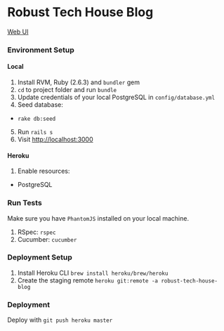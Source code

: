 # Robust Tech House Blog

[Web UI](https://robust-tech-house-blog.herokuapp.com)


### Environment Setup
#### Local
1. Install RVM, Ruby (2.6.3) and `bundler` gem
2. `cd` to project folder and run `bundle`
3. Update credentials of your local PostgreSQL in `config/database.yml`
4. Seed database:
  * `rake db:seed`
5. Run `rails s`
6. Visit [http://localhost:3000](http://localhost:3000)

#### Heroku
1. Enable resources:
  * PostgreSQL

### Run Tests
Make sure you have `PhantomJS` installed on your local machine.
1. RSpec: `rspec`
2. Cucumber: `cucumber`

### Deployment Setup

1. Install Heroku CLI `brew install heroku/brew/heroku`
2. Create the staging remote `heroku git:remote -a robust-tech-house-blog`

### Deployment

Deploy with `git push heroku master`



